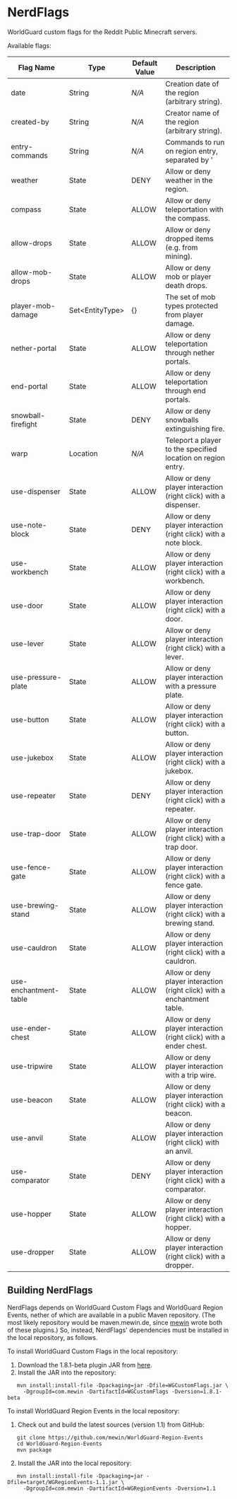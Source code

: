 NerdFlags
=========
WorldGuard custom flags for the Reddit Public Minecraft servers.

Available flags:

| Flag Name             | Type                  | Default Value | Description |
|-----------------------|-----------------------|---------------|-------------|
| date                  | String                | *N/A*         | Creation date of the region (arbitrary string). |
| created-by            | String                | *N/A*         | Creator name of the region (arbitrary string). |
| entry-commands        | String                | *N/A*         | Commands to run on region entry, separated by '|'. |
| weather               | State                 | DENY          | Allow or deny weather in the region. |
| compass               | State                 | ALLOW         | Allow or deny teleportation with the compass. |
| allow-drops           | State                 | ALLOW         | Allow or deny dropped items (e.g. from mining). |
| allow-mob-drops       | State                 | ALLOW         | Allow or deny mob or player death drops. |
| player-mob-damage     | Set&lt;EntityType&gt; | {}            | The set of mob types protected from player damage. |
| nether-portal         | State                 | ALLOW         | Allow or deny teleportation through nether portals. |
| end-portal            | State                 | ALLOW         | Allow or deny teleportation through end portals. |
| snowball-firefight    | State                 | DENY          | Allow or deny snowballs extinguishing fire. |
| warp                  | Location              | *N/A*         | Teleport a player to the specified location on region entry. |
| use-dispenser         | State                 | ALLOW         | Allow or deny player interaction (right click) with a dispenser. |
| use-note-block        | State                 | DENY          | Allow or deny player interaction (right click) with a note block. |
| use-workbench         | State                 | ALLOW         | Allow or deny player interaction (right click) with a workbench. |
| use-door              | State                 | ALLOW         | Allow or deny player interaction (right click) with a door. |
| use-lever             | State                 | ALLOW         | Allow or deny player interaction (right click) with a lever. |
| use-pressure-plate    | State                 | ALLOW         | Allow or deny player interaction with a pressure plate. |
| use-button            | State                 | ALLOW         | Allow or deny player interaction (right click) with a button. |
| use-jukebox           | State                 | ALLOW         | Allow or deny player interaction (right click) with a jukebox. |
| use-repeater          | State                 | DENY          | Allow or deny player interaction (right click) with a repeater. |
| use-trap-door         | State                 | ALLOW         | Allow or deny player interaction (right click) with a trap door. |
| use-fence-gate        | State                 | ALLOW         | Allow or deny player interaction (right click) with a fence gate. |
| use-brewing-stand     | State                 | ALLOW         | Allow or deny player interaction (right click) with a brewing stand. |
| use-cauldron          | State                 | ALLOW         | Allow or deny player interaction (right click) with a cauldron. |
| use-enchantment-table | State                 | ALLOW         | Allow or deny player interaction (right click) with a enchantment table. |
| use-ender-chest       | State                 | ALLOW         | Allow or deny player interaction (right click) with a ender chest. |
| use-tripwire          | State                 | ALLOW         | Allow or deny player interaction with a trip wire. |
| use-beacon            | State                 | ALLOW         | Allow or deny player interaction (right click) with a beacon. |
| use-anvil             | State                 | ALLOW         | Allow or deny player interaction (right click) with an anvil. |
| use-comparator        | State                 | DENY          | Allow or deny player interaction (right click) with a comparator. |
| use-hopper            | State                 | ALLOW         | Allow or deny player interaction (right click) with a hopper. |
| use-dropper           | State                 | ALLOW         | Allow or deny player interaction (right click) with a dropper. |


Building NerdFlags
------------------
NerdFlags depends on WorldGuard Custom Flags and WorldGuard Region Events,
nether of which are available in a public Maven repository.  (The most likely
repository would be maven.mewin.de, since [mewin](https://github.com/mewin)
wrote both of these plugins.)  So, instead, NerdFlags' dependencies must be
installed in the local repository, as follows.

To install WorldGuard Custom Flags in the local repository:

1. Download the 1.8.1-beta plugin JAR from [here](http://dev.bukkit.org/bukkit-plugins/worldguard-custom-flags/).
1. Install the JAR into the repository:
```
   mvn install:install-file -Dpackaging=jar -Dfile=WGCustomFlags.jar \
     -DgroupId=com.mewin -DartifactId=WGCustomFlags -Dversion=1.8.1-beta
```

To install WorldGuard Region Events in the local repository:

1. Check out and build the latest sources (version 1.1) from GitHub:
```
   git clone https://github.com/mewin/WorldGuard-Region-Events
   cd WorldGuard-Region-Events
   mvn package
```
2. Install the JAR into the local repository:
```
   mvn install:install-file -Dpackaging=jar -Dfile=target/WGRegionEvents-1.1.jar \
     -DgroupId=com.mewin -DartifactId=WGRegionEvents -Dversion=1.1
```
